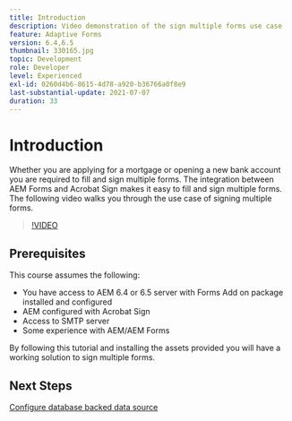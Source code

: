 ```yaml
---
title: Introduction
description: Video demonstration of the sign multiple forms use case
feature: Adaptive Forms
version: 6.4,6.5
thumbnail: 330165.jpg
topic: Development
role: Developer
level: Experienced
exl-id: 0260d4b6-8615-4d78-a920-b36766a0f8e9
last-substantial-update: 2021-07-07
duration: 33
---
```

# Introduction

Whether you are applying for a mortgage or opening a new bank account you are required to fill and sign multiple forms. The integration between AEM Forms and Acrobat Sign makes it easy to fill and sign multiple forms.
The following video walks you through the use case of signing multiple forms.

>[!VIDEO](https://video.tv.adobe.com/v/330165?quality=12&learn=on)

## Prerequisites

This course assumes the following:

* You have access to AEM 6.4 or 6.5 server with Forms Add on package installed and configured
* AEM configured with Acrobat Sign
* Access to SMTP server
* Some experience with AEM/AEM Forms

By following this tutorial and installing the assets provided you will have a working solution to sign multiple forms.

## Next Steps

[Configure database backed data source ](./configure-data-source.md)
